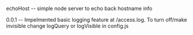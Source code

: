 echoHost -- simple node server to echo back hostname info

0.0.1 -- Impelmented basic logging feature at /access.log. To turn off/make invisible change logQuery or logVisible in config.js
